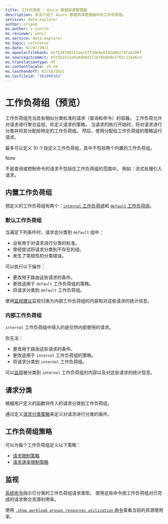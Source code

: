 ```yaml
---
title: 工作负荷组 - Azure 数据资源管理器
description: 本文介绍了 Azure 数据资源管理器中的工作负荷组。
services: data-explorer
author: orspod
ms.author: v-junlch
ms.reviewer: yonil
ms.service: data-explorer
ms.topic: reference
ms.date: 02/07/2021
ms.openlocfilehash: 6cf5287d8212aec5f73064e5fd2e602747a8190f
ms.sourcegitcommit: 6fdfb2421e0a0db6d1f1bf0e0b0e1702c23ae6ce
ms.translationtype: HT
ms.contentlocale: zh-CN
ms.lasthandoff: 02/18/2021
ms.locfileid: "101090103"
---
```

# <a name="workload-groups-preview"></a>工作负荷组（预览）

工作负荷组充当具有相似分类标准的请求（查询和命令）的容器。 工作负荷允许对请求进行聚合监视，并定义请求的策略。 当请求的执行开始时，将对请求进行分类并将其分配给特定的工作负荷组。 然后，使用分配给工作负荷组的策略运行请求。

最多可以定义 10 个自定义工作负荷组，其中不包括两个内置的工作负荷组。

> [!NOTE]
> 不是查询或控制命令的请求不包括在工作负荷组的范围中。 例如：流式处理引入请求。

## <a name="built-in-workload-groups"></a>内置工作负荷组

预定义的工作负荷组有两个：[`internal` 工作负荷组](#internal-workload-group)和 [`default` 工作负荷组](#default-workload-group)。

### <a name="default-workload-group"></a>默认工作负荷组

当满足下列条件时，请求会分类到 `default` 组中：

* 没有用于对请求进行分类的标准。
* 曾经尝试将请求分类到不存在的组。
* 发生了常规性的分类错误。

可以执行以下操作：

* 更改用于路由这些请求的条件。
* 更改适用于 `default` 工作负荷组的策略。
* 将请求分类到 `default` 工作负荷组。

使用[监视建议](#monitoring)监视归类为内部工作负荷组的内容和对这些请求的统计信息。

### <a name="internal-workload-group"></a>内部工作负荷组

`internal` 工作负荷组中填入的是仅供内部使用的请求。

你无法：

* 更改用于路由这些请求的条件。
* 更改适用于 `internal` 工作负荷组的策略。
* 将请求分类到 `internal` 工作负荷组。

可以[监视](#monitoring)被分类到 `internal` 工作负荷组的内容以及对这些请求的统计信息。

## <a name="request-classification"></a>请求分类

根据用户定义的函数将传入的请求分类到工作负荷组。

通过定义[请求分类策略](request-classification-policy.md)来定义对请求进行分类的条件。

## <a name="workload-group-policies"></a>工作负荷组策略

可以为每个工作负荷组定义以下策略：

* [请求限制策略](request-limits-policy.md)
* [请求速率限制策略](request-rate-limit-policy.md)

## <a name="monitoring"></a>监视

[系统命令](systeminfo.md)指示已分类的工作负荷组请求类型。
使用这些命令按工作负荷组对已完成的请求聚合资源利用率。

使用 [`.show workload groups resources utilization` 命令](workload-groups-commands.md#show-workload-groups-resources-utilization)查看当前的资源使用率。


